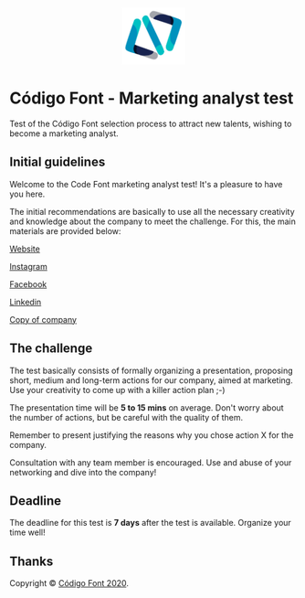 <p align="center">
  <img src="assets/logo.png" height="100px"/>
</p>

# Código Font - Marketing analyst test

Test of the Código Font selection process to attract new talents, wishing to become a marketing analyst.

## Initial guidelines

Welcome to the Code Font marketing analyst test! It's a pleasure to have you here.

The initial recommendations are basically to use all the necessary creativity and knowledge about the company to meet the challenge. For this, the main materials are provided below:

[Website](https://codigofont.com/)

[Instagram](https://www.instagram.com/codigo_font/?hl=pt-br)

[Facebook](https://www.facebook.com/codigofont)

[Linkedin](https://www.linkedin.com/company/c%C3%B3digo-font/)

[Copy of company](https://docs.google.com/document/d/1iiiY960Qn-276FcagObJCgQdRQry_NbdH_Ijbf1yHoY/edit?usp=sharing)

## The challenge

The test basically consists of formally organizing a presentation, proposing short, medium and long-term actions for our company, aimed at marketing. Use your creativity to come up with a killer action plan ;-)

The presentation time will be **5 to 15 mins** on average. Don't worry about the number of actions, but be careful with the quality of them.

Remember to present justifying the reasons why you chose action X for the company.

Consultation with any team member is encouraged. Use and abuse of your networking and dive into the company!

## Deadline

The deadline for this test is **7 days** after the test is available. Organize your time well!

## Thanks

Copyright © [Código Font 2020](https://codigofont.com/).
